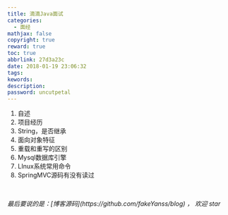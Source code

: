 ```yaml
---
title: 滴滴Java面试
categories:
  - 面经
mathjax: false
copyright: true
reward: true
toc: true
abbrlink: 27d3a23c
date: 2018-01-19 23:06:32
tags:
kewords:
description:
password: uncutpetal
---
```


1. 自述
2. 项目经历
3. String，是否继承
4. 面向对象特征
5. 重载和重写的区别
6. Mysql数据库引擎
7. LInux系统常用命令
8. SpringMVC源码有没有读过

<br>
<p id="div-border-top-green"><i>最后要说的是：[博客源码](https://github.com/fakeYanss/blog) ， 欢迎 star</i></p>


